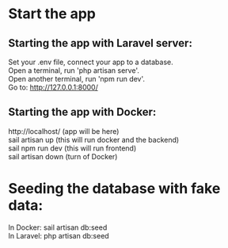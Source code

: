 # Start the app
## Starting the app with Laravel server:

Set your .env file, connect your app to a database.   
Open a terminal, run 'php artisan serve'.   
Open another terminal, run 'npm run dev'.   
Go to: http://127.0.0.1:8000/  

## Starting the app with Docker:
http://localhost/   (app will be here)  
sail artisan up     (this will run docker and the backend)  
sail npm run dev    (this will run frontend)  
sail artisan down   (turn of Docker) 


# Seeding the database with fake data:
In Docker:      sail artisan db:seed  
In Laravel:     php artisan db:seed  